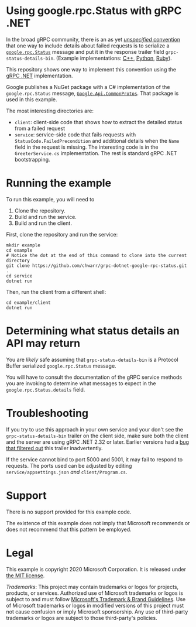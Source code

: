 # Using google.rpc.Status with gRPC .NET

In the broad gRPC community, there is an as yet [_unspecified_
convention][doc-grpc-status-details-bin] that one way to include details
about failed requests is to serialize a
[`google.rpc.Status`][google-rpc-Status] message and put it in the response
trailer field `grpc-status-details-bin`. (Example implementations:
[C++][grpc-cpp], [Python][grpc-python], [Ruby][grpc-ruby]).

This repository shows one way to implement this convention using the [gRPC
.NET][grpc-dotnet] implementation.

Google publishes a NuGet package with a C# implementation of the
`google.rpc.Status` message,
[`Google.Api.CommonProtos`][google-api-commonprotos]. That package is used
in this example.

The most interesting directories are:

* `client`: client-side code that shows how to extract the detailed status
  from a failed request
* `service`: service-side code that fails requests with
  `StatusCode.FailedPrecondition` and additional details when the `Name`
  field in the request is missing. The interesting code is in the
  `GreeterService.cs` implementation. The rest is standard gRPC .NET
  bootstrapping.

# Running the example

To run this example, you will need to 

1. Clone the repository.
1. Build and run the service.
1. Build and run the client.

First, clone the repository and run the service:

```shell
mkdir example
cd example
# Notice the dot at the end of this command to clone into the current directory
git clone https://github.com/chwarr/grpc-dotnet-google-rpc-status.git .
cd service
dotnet run
```

Then, run the client from a different shell:

```shell
cd example/client
dotnet run
```

# Determining what status details an API may return

You are _likely_ safe assuming that `grpc-status-details-bin` is a Protocol
Buffer serialized `google.rpc.Status` message.

You will have to consult the documentation of the gRPC service methods you
are invoking to determine what messages to expect in the
`google.rpc.Status.details` field.

# Troubleshooting

If you try to use this approach in your own service and your don't see the
`grpc-status-details-bin` trailer on the client side, make sure both the
client and the server are using gRPC .NET 2.32 or later. Earlier versions
had a [bug that filtered out][filter-fix] this trailer inadvertently.

If the service cannot bind to port 5000 and 5001, it may fail to respond to
requests. The ports used can be adjusted by editing
`service/appsettings.json` _and_ `client/Program.cs`.

# Support

There is no support provided for this example code.

The existence of this example does not imply that Microsoft recommends or
does not recommend that this pattern be employed.

# Legal

This example is copyright 2020 Microsoft Corporation. It is released under
[the MIT license](./LICENSE.txt).

*Trademarks*: This project may contain trademarks or logos for projects,
products, or services. Authorized use of Microsoft trademarks or logos is
subject to and must follow [Microsoft's Trademark & Brand
Guidelines][msft-tbg]. Use of Microsoft trademarks or logos in modified
versions of this project must not cause confusion or imply Microsoft
sponsorship. Any use of third-party trademarks or logos are subject to those
third-party's policies.

[doc-grpc-status-details-bin]: https://github.com/grpc/grpc/issues/24007
[filter-fix]: https://github.com/grpc/grpc-dotnet/commit/139040e840bb03db7de3ff064b6f9629d5ce444c
[google-api-commonprotos]: https://www.nuget.org/packages/Google.Api.CommonProtos/
[google-rpc-Status]: https://github.com/googleapis/googleapis/blob/master/google/rpc/status.proto
[grpc-cpp]: https://github.com/grpc/grpc/blob/d6ad6d16d211a557451006bba4a501d430448c32/include/grpcpp/impl/codegen/call_op_set.h#L805
[grpc-dotnet]: https://github.com/grpc/grpc-dotnet/
[grpc-python]: https://github.com/grpc/grpc/blob/698a5a88695379e7f417e12856a875b51b94b9fe/src/python/grpcio_status/grpc_status/rpc_status.py#L64
[grpc-ruby]: https://github.com/grpc/grpc/blob/5a5105b89c1ebedf1a86dd185afcef64a9555f78/src/ruby/lib/grpc/errors.rb#L63-L75
[msft-coc-faq]: https://opensource.microsoft.com/codeofconduct/faq/
[msft-coc]: https://opensource.microsoft.com/codeofconduct/
[msft-tbg]: https://www.microsoft.com/en-us/legal/intellectualproperty/trademarks/usage/general
